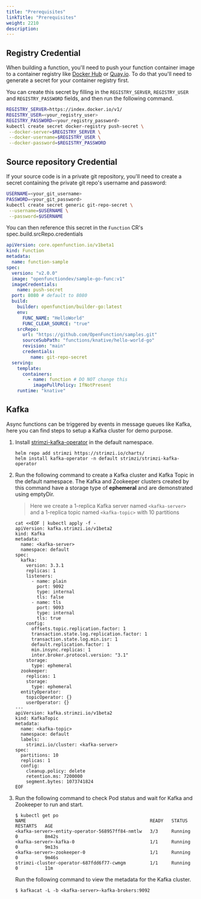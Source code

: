```yaml
---
title: "Prerequisites"
linkTitle: "Prerequisites"
weight: 2210
description: 
---
```


## Registry Credential

When building a function, you'll need to push your function container image to a container registry like [Docker Hub](https://hub.docker.com/) or [Quay.io](https://quay.io/). To do that you'll need to generate a secret for your container registry first.

You can create this secret by filling in the `REGISTRY_SERVER`, `REGISTRY_USER` and `REGISTRY_PASSWORD` fields, and then run the following command.

```bash
REGISTRY_SERVER=https://index.docker.io/v1/
REGISTRY_USER=<your_registry_user>
REGISTRY_PASSWORD=<your_registry_password>
kubectl create secret docker-registry push-secret \
 --docker-server=$REGISTRY_SERVER \
 --docker-username=$REGISTRY_USER \
 --docker-password=$REGISTRY_PASSWORD
```

## Source repository Credential

If your source code is in a private git repository, you'll need to create a secret containing the private git repo's username and password:

```bash
USERNAME=<your_git_username>
PASSWORD=<your_git_password>
kubectl create secret generic git-repo-secret \
 --username=$USERNAME \
 --password=$USERNAME
```

You can then reference this secret in the `Function` CR's spec.build.srcRepo.credentials

```yaml
apiVersion: core.openfunction.io/v1beta1
kind: Function
metadata:
  name: function-sample
spec:
  version: "v2.0.0"
  image: "openfunctiondev/sample-go-func:v1"
  imageCredentials:
    name: push-secret
  port: 8080 # default to 8080
  build:
    builder: openfunction/builder-go:latest
    env:
      FUNC_NAME: "HelloWorld"
      FUNC_CLEAR_SOURCE: "true"
    srcRepo:
      url: "https://github.com/OpenFunction/samples.git"
      sourceSubPath: "functions/knative/hello-world-go"
      revision: "main"
      credentials:
         name: git-repo-secret
  serving:
    template:
      containers:
        - name: function # DO NOT change this
          imagePullPolicy: IfNotPresent 
    runtime: "knative"
```

## Kafka

Async functions can be triggered by events in message queues like Kafka, here you can find steps to setup a Kafka cluster for demo purpose.

1. Install [strimzi-kafka-operator](https://github.com/strimzi/strimzi-kafka-operator) in the default namespace.

   ```shell
   helm repo add strimzi https://strimzi.io/charts/
   helm install kafka-operator -n default strimzi/strimzi-kafka-operator
   ```

2. Run the following command to create a Kafka cluster and Kafka Topic in the default namespace. The Kafka and Zookeeper clusters created by this command have a storage type of **ephemeral** and are demonstrated using emptyDir.

   > Here we create a 1-replica Kafka server named `<kafka-server>` and a 1-replica topic named `<kafka-topic>` with 10 partitions

   ```shell
   cat <<EOF | kubectl apply -f -
   apiVersion: kafka.strimzi.io/v1beta2
   kind: Kafka
   metadata:
     name: <kafka-server>
     namespace: default
   spec:
     kafka:
       version: 3.3.1
       replicas: 1
       listeners:
         - name: plain
           port: 9092
           type: internal
           tls: false
         - name: tls
           port: 9093
           type: internal
           tls: true
       config:
         offsets.topic.replication.factor: 1
         transaction.state.log.replication.factor: 1
         transaction.state.log.min.isr: 1
         default.replication.factor: 1
         min.insync.replicas: 1
         inter.broker.protocol.version: "3.1"
       storage:
         type: ephemeral
     zookeeper:
       replicas: 1
       storage:
         type: ephemeral
     entityOperator:
       topicOperator: {}
       userOperator: {}
   ---
   apiVersion: kafka.strimzi.io/v1beta2
   kind: KafkaTopic
   metadata:
     name: <kafka-topic>
     namespace: default
     labels:
       strimzi.io/cluster: <kafka-server>
   spec:
     partitions: 10
     replicas: 1
     config:
       cleanup.policy: delete
       retention.ms: 7200000
       segment.bytes: 1073741824
   EOF
   ```

3. Run the following command to check Pod status and wait for Kafka and Zookeeper to run and start.

   ```shell
   $ kubectl get po
   NAME                                              READY   STATUS        RESTARTS   AGE
   <kafka-server>-entity-operator-568957ff84-nmtlw   3/3     Running       0          8m42s
   <kafka-server>-kafka-0                            1/1     Running       0          9m13s
   <kafka-server>-zookeeper-0                        1/1     Running       0          9m46s
   strimzi-cluster-operator-687fdd6f77-cwmgm         1/1     Running       0          11m
   ```

   Run the following command to view the metadata for the Kafka cluster.

   ```shell
   $ kafkacat -L -b <kafka-server>-kafka-brokers:9092
   ```